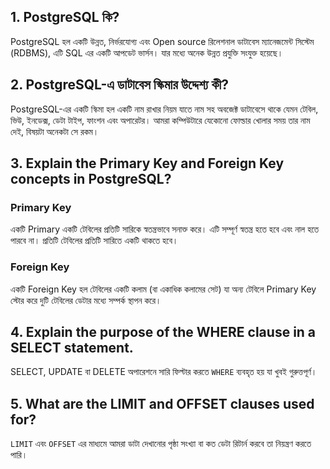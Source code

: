 ## 1. PostgreSQL কি?

PostgreSQL হল একটি উন্নত, নির্ভরযোগ্য এবং Open source রিলেশনাল ডাটাবেস ম্যানেজমেন্ট সিস্টেম (RDBMS), এটি SQL এর একটি আপডেট ভার্সন। যার মধ্যে অনেক উন্নত প্রযুক্তি সংযুক্ত হয়েছে।

## 2. PostgreSQL-এ ডাটাবেস স্কিমার উদ্দেশ্য কী?

PostgreSQL-এর একটি স্কিমা হল একটি নাম রাখার নিয়ম যাতে নাম সহ অবজেক্ট ডাটাবেসে থাকে যেমন টেবিল, ভিউ, ইনডেক্স, ডেটা টাইপ, ফাংশন এবং অপারেটর। আমরা কম্পিউটারে যেকোনো ফোল্ডার খোলার সময় তার নাম দেই, বিষয়টা অনেকটা সে রকম।

## 3. Explain the Primary Key and Foreign Key concepts in PostgreSQL?

### Primary Key

একটি Primary একটি টেবিলের প্রতিটি সারিকে স্বতন্ত্রভাবে সনাক্ত করে। এটি সম্পূর্ণ স্বতন্ত্র হতে হবে এবং নাল হতে পারবে না। প্রতিটি টেবিলের প্রতিটি সারিতে একটি থাকতে হবে।

### Foreign Key

একটি Foreign Key হল টেবিলের একটি কলাম (বা একাধিক কলামের সেট) যা অন্য টেবিলে Primary Key স্টোর করে দুটি টেবিলের ডেটার মধ্যে সম্পর্ক স্থাপন করে।

## 4. Explain the purpose of the WHERE clause in a SELECT statement.

SELECT, UPDATE বা DELETE অপারেশনে সারি ফিল্টার করতে `WHERE` ব্যবহৃত হয় যা খুবই গুরুত্তপূর্ণ।

## 5. What are the LIMIT and OFFSET clauses used for?

`LIMIT` এবং `OFFSET` এর মাধ্যমে আমরা ডাটা দেখানোর পৃষ্ঠা সংখ্যা বা কত ডেটা রিটার্ন করবে তা নিয়ন্ত্রণ করতে পারি।
